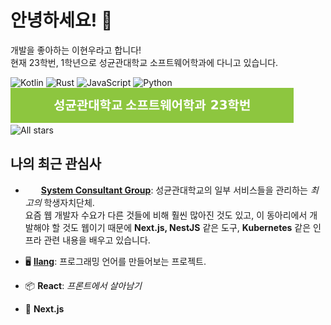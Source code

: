 # 안녕하세요! 👋

개발을 좋아하는 이현우라고 합니다!  
현재 23학번, 1학년으로 성균관대학교 소프트웨어학과에 다니고 있습니다.

![Kotlin](https://img.shields.io/badge/Kotlin-5472f7?style=for-the-badge&logo=kotlin&logoColor=fff)
![Rust](https://img.shields.io/badge/Rust-f08400?style=for-the-badge&logo=rust&logoColor=fff)
![JavaScript](https://img.shields.io/badge/JavaScript-f7d62d?style=for-the-badge&logo=javascript&logoColor=440)
![Python](https://img.shields.io/badge/Python-3ba4dd?style=for-the-badge&logo=python&logoColor=015)  
[![SKKU 2023](./assets/skku-badge-23.svg)](https://cse.skku.edu/)
![All stars](https://img.shields.io/badge/dynamic/json?logo=github&label=받은%20⭐%20수&style=for-the-badge&query=%24.stars&url=https://api.github-star-counter.workers.dev/user/lhwdev&color=f2e81b)


## 나의 최근 관심사

- &thinsp;<img src="https://avatars.githubusercontent.com/u/39462049?s=100" width="16" height="16" />&thinsp; [**System Consultant Group**](https://scg.skku.ac.kr): 성균관대학교의 일부 서비스들을 관리하는 _최고의_ 학생자치단체.  
  요즘 웹 개발자 수요가 다른 것들에 비해 훨씬 많아진 것도 있고, 이 동아리에서 개발해야 할 것도 웹이기 때문에
  **Next.js, NestJS** 같은 도구, **Kubernetes** 같은 인프라 관련 내용을 배우고 있습니다.

- 🖥️ [**llang**](https://github.com/lhwdev/llang): 프로그래밍 언어를 만들어보는 프로젝트.

- 📦 **React**: _프론트에서 살아남기_  

- 🚀 **Next.js**

